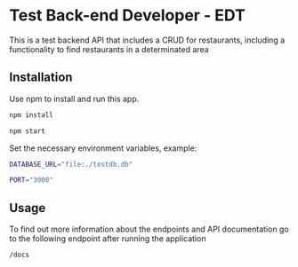 # Test Back-end Developer - EDT

This is a test backend API that includes a CRUD for restaurants, including a functionality to find restaurants in a determinated area

## Installation

Use npm to install and run this app.

```bash
npm install

npm start
```

Set the necessary environment variables, example:

```bash
DATABASE_URL="file:./testdb.db"

PORT="3000"
```

## Usage

To find out more information about the endpoints and API documentation go to the following endpoint after running the application

```bash
/docs
```

